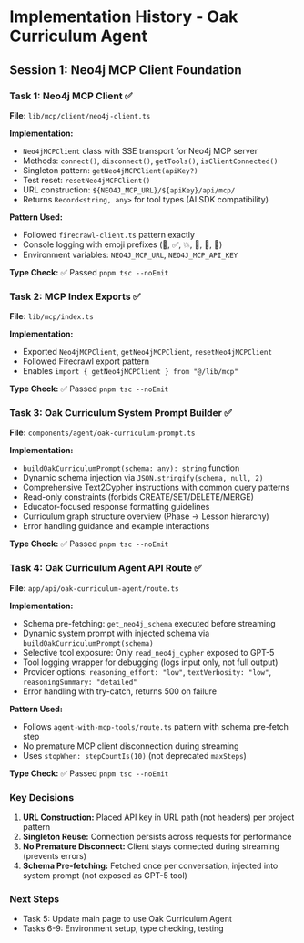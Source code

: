 # Implementation History - Oak Curriculum Agent

## Session 1: Neo4j MCP Client Foundation

### Task 1: Neo4j MCP Client ✅

**File:** `lib/mcp/client/neo4j-client.ts`

**Implementation:**
- `Neo4jMCPClient` class with SSE transport for Neo4j MCP server
- Methods: `connect()`, `disconnect()`, `getTools()`, `isClientConnected()`
- Singleton pattern: `getNeo4jMCPClient(apiKey?)`
- Test reset: `resetNeo4jMCPClient()`
- URL construction: `${NEO4J_MCP_URL}/${apiKey}/api/mcp/`
- Returns `Record<string, any>` for tool types (AI SDK compatibility)

**Pattern Used:**
- Followed `firecrawl-client.ts` pattern exactly
- Console logging with emoji prefixes (🚀, ✅, 💥, 🔧, 🔗, 🔌)
- Environment variables: `NEO4J_MCP_URL`, `NEO4J_MCP_API_KEY`

**Type Check:** ✅ Passed `pnpm tsc --noEmit`

### Task 2: MCP Index Exports ✅

**File:** `lib/mcp/index.ts`

**Implementation:**
- Exported `Neo4jMCPClient`, `getNeo4jMCPClient`, `resetNeo4jMCPClient`
- Followed Firecrawl export pattern
- Enables `import { getNeo4jMCPClient } from "@/lib/mcp"`

**Type Check:** ✅ Passed `pnpm tsc --noEmit`

### Task 3: Oak Curriculum System Prompt Builder ✅

**File:** `components/agent/oak-curriculum-prompt.ts`

**Implementation:**
- `buildOakCurriculumPrompt(schema: any): string` function
- Dynamic schema injection via `JSON.stringify(schema, null, 2)`
- Comprehensive Text2Cypher instructions with common query patterns
- Read-only constraints (forbids CREATE/SET/DELETE/MERGE)
- Educator-focused response formatting guidelines
- Curriculum graph structure overview (Phase → Lesson hierarchy)
- Error handling guidance and example interactions

**Type Check:** ✅ Passed `pnpm tsc --noEmit`

### Task 4: Oak Curriculum Agent API Route ✅

**File:** `app/api/oak-curriculum-agent/route.ts`

**Implementation:**
- Schema pre-fetching: `get_neo4j_schema` executed before streaming
- Dynamic system prompt with injected schema via `buildOakCurriculumPrompt(schema)`
- Selective tool exposure: Only `read_neo4j_cypher` exposed to GPT-5
- Tool logging wrapper for debugging (logs input only, not full output)
- Provider options: `reasoning_effort: "low"`, `textVerbosity: "low"`, `reasoningSummary: "detailed"`
- Error handling with try-catch, returns 500 on failure

**Pattern Used:**
- Follows `agent-with-mcp-tools/route.ts` pattern with schema pre-fetch step
- No premature MCP client disconnection during streaming
- Uses `stopWhen: stepCountIs(10)` (not deprecated `maxSteps`)

**Type Check:** ✅ Passed `pnpm tsc --noEmit`

### Key Decisions

1. **URL Construction:** Placed API key in URL path (not headers) per project pattern
2. **Singleton Reuse:** Connection persists across requests for performance
3. **No Premature Disconnect:** Client stays connected during streaming (prevents errors)
4. **Schema Pre-fetching:** Fetched once per conversation, injected into system prompt (not exposed as GPT-5 tool)

### Next Steps

- Task 5: Update main page to use Oak Curriculum Agent
- Tasks 6-9: Environment setup, type checking, testing
